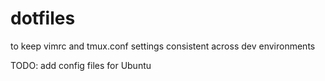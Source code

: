 # dotfiles
to keep vimrc and tmux.conf settings consistent across dev environments

TODO:
add config files for Ubuntu
